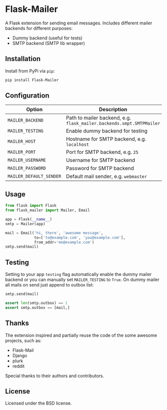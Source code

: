 Flask-Mailer
============

A Flask extension for sending email messages. Includes different mailer
backends for different purposes:

- Dummy backend (useful for tests)
- SMTP backend (SMTP lib wrapper)


Installation
------------

Install from PyPi via `pip`:

```sh
pip install Flask-Mailer
```


Configuration
-------------

| Option                  | Description                                                            |
| ----------------------- | ---------------------------------------------------------------------- |
| `MAILER_BACKEND`        | Path to mailer backend, e.g. `flask_mailer.backends.smpt.SMTPMailer`   |
| `MAILER_TESTING`        | Enable dummy backend for testing                                       |
| `MAILER_HOST`           | Hostname for SMTP backend, e.g. `localhost`                            |
| `MAILER_PORT`           | Port for SMTP backend, e.g. `25`                                       |
| `MAILER_USERNAME`       | Username for SMTP backend                                              |
| `MAILER_PASSWORD`       | Password for SMTP backend                                              |
| `MAILER_DEFAULT_SENDER` | Default mail sender, e.g. `webmaster`                                  |


Usage
-----

```python
from flask import Flask
from flask_mailer import Mailer, Email

app = Flask(__name__)
smtp = Mailer(app)

mail = Email('hi, there', 'awesome message',
             to=['to@example.com', 'you@example.com'],
             from_addr='me@example.com')
smtp.send(mail)
```


Testing
-------

Setting to your app `testing` flag automatically enable the dummy mailer
backend or you can manually set `MAILER_TESTING` to `True`. On dummy mailer
all mails on send just append to outbox list:

```python
smtp.send(mail)

assert len(smtp.outbox) == 1
assert smtp.outbox == [mail,]
```


Thanks
------

The extension inspired and partially reuse the code of the some awesome
projects, such as:

- Flask-Mail
- Django
- plurk
- reddit

Special thanks to their authors and contributors.


License
-------

Licensed under the BSD license.
